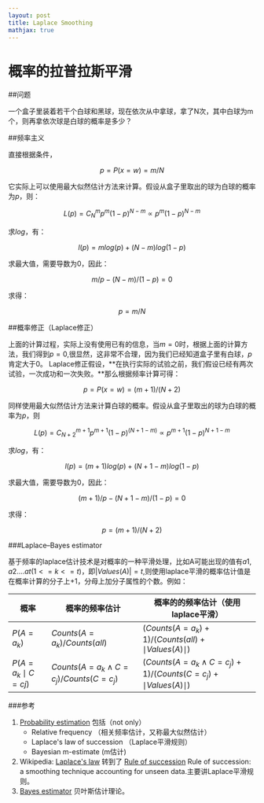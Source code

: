 ```yaml
---
layout: post
title: Laplace Smoothing
mathjax: true
---
```


# 概率的拉普拉斯平滑

##问题

一个盒子里装着若干个白球和黑球，现在依次从中拿球，拿了N次，其中白球为m个，则再拿依次球是白球的概率是多少？

##频率主义

直接根据条件，

$$p=P(x=w)=m/N$$

它实际上可以使用最大似然估计方法来计算。假设从盒子里取出的球为白球的概率为$p$，则：

$$L(p)=C_N^mp^m(1-p)^{N-m} ∝ p^m(1-p)^{N-m}$$

求$log$，有：

$$l(p)=mlog(p)+(N-m)log(1-p)$$

求最大值，需要导数为0，因此：

$$m/p-(N-m)/(1-p)=0$$

求得：

$$p=m/N$$

##概率修正（Laplace修正）

上面的计算过程，实际上没有使用已有的信息，当$m=0$时，根据上面的计算方法，我们得到$p=0$,很显然，这非常不合理，因为我们已经知道盒子里有白球，$p$肯定大于0。
Laplace修正假设，**在执行实际的试验之前，我们假设已经有两次试验，一次成功和一次失败。**那么根据频率计算可得：

$$p=P(x=w)=(m+1)/(N+2)$$

同样使用最大似然估计方法来计算白球的概率。假设从盒子里取出的球为白球的概率为$p$，则

$$L(p)=C_{N+2}^{m+1}p^{m+1}(1-p)^{(N+1-m)} ∝ p^{m+1}(1-p)^{N+1-m}$$

求$log$，有：

$$l(p)=(m+1)log(p)+(N+1-m)log(1-p)$$

求最大值，需要导数为0，因此：

$$(m+1)/p-(N+1-m)/(1-p)=0$$

求得：

$$p=(m+1)/(N+2)$$

###Laplace–Bayes estimator

基于频率的laplace估计技术是对概率的一种平滑处理，比如A可能出现的值有${a1,a2....at}(1<=k<=t)$，即$|Values(A)|=t$,则使用laplace平滑的概率估计值是在概率计算的分子上+1，分母上加分子属性的个数。例如：

概率                 | 概率的频率估计                            | 概率的的频率估计（使用laplace平滑）                                       
---------------------|-------------------------------------------|---------------------------------------------------------------------------
$P(A=a_k)$           | $Counts(A=a_k)/Counts(all)$               | $(Counts(A=a_k)+1)/(Counts(all)+ \mid Values(A) \mid )$                   
$P(A=a_k \mid C=cj)$ | $Counts(A=a_k \land C=c_j)/Counts(C=c_j)$ | $(Counts(A=a_k \land C=c_j)+ 1) / (Counts(C=c_j) + \mid Values(A) \mid )$ 

###参考

1. [Probability estimation](http://www.temida.si/~bojan/probability_estimation.php)
包括（not only）
    * Relative frequency （相关频率估计，又称最大似然估计）
    * Laplace's law of succession （Laplace平滑规则）
    * Bayesian m-estimate (m估计)
2. Wikipedia: [Laplace's law](http://en.wikipedia.org/wiki/Laplace%27s_law) 转到了 [Rule of succession](http://en.wikipedia.org/wiki/Rule_of_succession)
Rule of succession: a smoothing technique accounting for unseen data.主要讲Laplace平滑规则。
3. [Bayes estimator](http://en.wikipedia.org/wiki/Bayes_estimator)
贝叶斯估计理论。